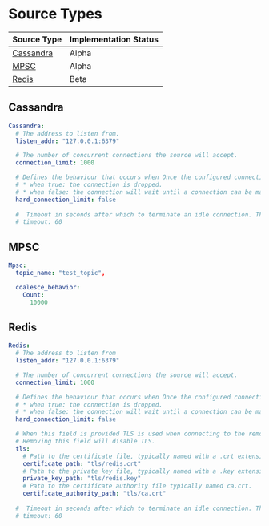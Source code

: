 # Source Types

| Source Type                         | Implementation Status |
|-------------------------------------|-----------------------|
|[Cassandra](#cassandra)              |Alpha                  |
|[MPSC](#mpsc)                        |Alpha                  |
|[Redis](#redis)                      |Beta                   |

## Cassandra

```yaml
Cassandra:
  # The address to listen from.
  listen_addr: "127.0.0.1:6379"

  # The number of concurrent connections the source will accept.
  connection_limit: 1000

  # Defines the behaviour that occurs when Once the configured connection limit is reached:
  # * when true: the connection is dropped.
  # * when false: the connection will wait until a connection can be made within the limit.
  hard_connection_limit: false
 
  #  Timeout in seconds after which to terminate an idle connection. This field is optional, if not provided, idle connections will never be terminated.
  # timeout: 60
```

## MPSC

```yaml
Mpsc:
  topic_name: "test_topic",

  coalesce_behavior:
    Count:
      10000
```

## Redis

```yaml
Redis:
  # The address to listen from
  listen_addr: "127.0.0.1:6379"

  # The number of concurrent connections the source will accept.
  connection_limit: 1000

  # Defines the behaviour that occurs when Once the configured connection limit is reached:
  # * when true: the connection is dropped.
  # * when false: the connection will wait until a connection can be made within the limit.
  hard_connection_limit: false

  # When this field is provided TLS is used when connecting to the remote address.
  # Removing this field will disable TLS.
  tls:
    # Path to the certificate file, typically named with a .crt extension.
    certificate_path: "tls/redis.crt"
    # Path to the private key file, typically named with a .key extension.
    private_key_path: "tls/redis.key"
    # Path to the certificate authority file typically named ca.crt.
    certificate_authority_path: "tls/ca.crt"
    
  #  Timeout in seconds after which to terminate an idle connection. This field is optional, if not provided, idle connections will never be terminated.
  # timeout: 60
```
